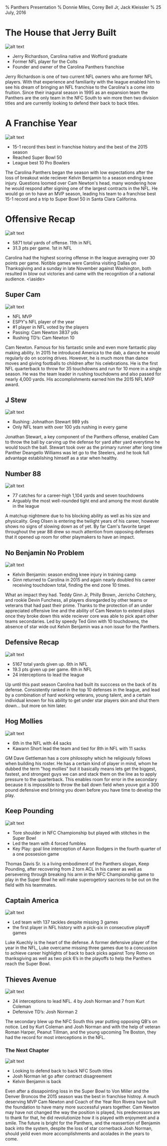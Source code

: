 % Panthers Presentation 
% Donnie Miles, Corey Bell Jr, Jack Kleissler
% 25 July, 2016

# The House that Jerry Built
![alt text](http://prod.images.panthers.clubs.nflcdn.com/image-web/NFL/CDA/data/deployed/prod/PANTHERS/assets/images/imported/CAR/photos/clubimages/2016/07-July/tempsxD95s5ZIP065xo9TvofVsLe8UN2iILQ3oGXFS-spTc--nfl_mezz_1280_1024.jpg?width=960&height=720 "Jerry Statue")
- Jerry Richardson, Carolina native and Wofford graduate
- Former NFL player for the Colts
- Founder and owner of the Carolina Panthers franchise
<aside class="notes">
Jerry Richardson is one of two current NFL owners who are former NFL players. With that experience and familiarity with the league enabled him to see his dream of bringing an NFL franchise to the Carolina's a come into fruition. Since their inagural season in 1995 as an expansion team the Panthers are the only team in the NFC South to win more then two division titles and are currently looking to defend their back to back titles.
</aside>

# A Franchise Year
![alt text](http://a.fssta.com/content/dam/fsdigital/fscom/nfl/images/2016/02/06/020616-NFL-Carolina-Panthers-dab-late-in-the-game-PI.vresize.1200.675.high.21.jpg "Team Dab")
- 15-1 record thes best in franchise history and the best of the 2015 season
- Reached Super Bowl 50
- League best 10 Pro Bowlers
<aside class="notes">
The Carolina Panthers began the season with low expectations after the loss of breakout wide reciever Kelvin Benjamin to a season ending knee injury. Questions loomed over Cam Newton's head, many wondering how he would respond after signing one of the largest contracts in the NFL. He would go on to have an MVP season, leading his team to a franchise best 15-1 record and a trip to Super Bowl 50 in Santa Clara Califorina.
</aside>

# Offensive Recap
![alt text](http://www.charlotteobserver.com/sports/nfl/carolina-panthers/7zle4q/picture49726155/ALTERNATES/FREE_640/FALCONS_PANTHERS1213_333.JPG "Panthers Offense")
- 5871 total yards of offense. 11th in NFL
- 31.3 pts per game. 1st in NFL
<aside class="notes">
Carolina had the highest scoring offense in the league averaging over 30 points per game. Notible games were Carolina visiting Dallas on Thanksgiving and a sunday in late November against Washington, both resulted in blow out victories and came with the recognition of a national audience.
<\aside>

# Super Cam
![alt text](https://i.kinja-img.com/gawker-media/image/upload/idqnzkbfjwjdp8ul49ye.jpg "Super Cam")
- NFL MVP
- ESPY's NFL player of the year
- #1 player in NFL voted by the players
- Passing: Cam Newton 3837 yds
- Rushing TD’s: Cam Newton 10
<aside class="notes">
Cam Newton. Famous for his fantastic smile and even more fantastic play making ability. In 2015 he introduced America to the dab, a dance he would regularly do on scoring drives. However, he is much more than dance moves and giving footballs to children after his celebrations. He is the first NFL quarterback to throw for 35 touchdowns and run for 10 more in a single season. He was the team leader in rushing touchdowns and also passed for nearly 4,000 yards. His accomplishments earned him the 2015 NFL MVP award.
</aside>

# J Stew
![alt text](http://sports.cbsimg.net/u/photos/football/nfl/img25476921.jpg "J. Stew")
- Rushing: Johnathon Stewart 989 yds
- Only NFL team with over 100 yds rushing in every game
<aside class="notes">
Jonathan Stewart, a key component of the Panthers offense, enabled Cam to throw the ball by carving up the defense for yard after yard everytime he would touch the ball. Stewart took over as the primary runner after long time Panther Deangello Williams was let go to the Steelers, and he took full advantage establishing himself as a star when healthy. 
</aside>

# Number 88
![alt text](http://cdn-s3.si.com/s3fs-public/2016/01/10/mmqb-olsen-greg-sea.jpg "Greg Olsen")
- 77 catches for a career-high 1,104 yards and seven touchdowns
- Arguably the most well-rounded tight end and among the most durable in the league
<aside class="notes">
A matchup nightmere due to his blocking ability as well as his size and physicality. Greg Olsen is entering the twilight years of his career, however shows no signs of slowing down as of yet. By far Cam's favorite target throughout the year 88 drew so much attention from opposing defenses that it opened up room for other playmakers to have an impact.
</aside>

# No Benjamin No Problem
![alt text](https://i.ytimg.com/vi/A3ZWd-PCTmA/maxresdefault.jpg "Teddy")
- Kelvin Benjamin: season ending knee injury in training camp
- Ginn returned to Carolina in 2015 and again nearly doubled his career receiving touchdown total, finding the end zone 10 times.
<aside class="notes">
What an impact they had. Teddy Ginn Jr, Philly Brown, Jerricho Cotchery, and rookie Devin Funchess, all players disregarded by other teams or veterans that had past their prime. Thanks to the protection of an under appreciated offensive line and the ability of Cam Newton to extend plays once they broke down this wide reciever core was able to pick apart other teams secondaries. Led by speedy Ted Ginn with 10 touchdowns, the absence of star wide out Kelvin Benjamin was a non issue for the Panthers.
</aside>

# Defensive Recap
![alt text](https://blog.rukkus.com/wp-content/uploads/2015/11/Carolina-Panthers.jpeg "D-line")
- 5167 total yards given up. 6th in NFL
- 19.3 pts given up per game. 6th in NFL
- 24 interceptions to lead the league
<aside class="notes">
Up until this past season Carolina had built its succcess on the back of its defense. Consistently ranked in the top 10 defenses in the league, and lead by a combination of hard working veterans, young talent, and a certain individual known for his ability to get under star players skin and shut them down... but more on him later.
</aside>

# Hog Mollies
![alt text](http://www.wccbcharlotte.com/wp-content/uploads/2016/01/kawann-short.jpg "Short")
- 6th in the NFL with 44 sacks
- Kawann Short lead the team and tied for 8th in NFL with 11 sacks
<aside class="notes">
GM Dave Gettleman has a core philosophy which he religiously follows when building his roster. He has a certain kind of player in mind, whom he dubbed the term "hog mollies" but it basically means lets get the biggest, fastest, and strongest guys we can and stack them on the line as to apply pressure to the quarterback. This enables room for error in the secondary because it is impossible to throw the ball down field when youve got a 300 pound defensive end brining you down before you have time to develop the play.
</aside>

# Keep Pounding
![alt text](http://cdn-s3.si.com/s3fs-public/styles/si_article_main/public/[current-date:custom:Y]/[current-date:custom:m]/[current-date:custom:d]/steph-curry-custom-keep-pounding-shirt-super-bowl.jpg?itok=M4Cltji7 "Steph")
- Tore shoulder in NFC Championship but played with stitches in the Super Bowl
- Led the team with 4 forced fumbles
- Key Play: goal line interception of Aaron Rodgers in the fourth quarter of a one possesion game
<aside class="notes">
Thomas Davis Sr. is a living embodiment of the Panthers slogan, Keep Pounding, after recovering from 2 torn ACL in his career as well as persevering through breaking his arm in the NFC Championship game to play in the Super Bowl he will make superogetory sacrices to be out on the field with his teammates.
</aside>

# Captain America
![alt text](http://www.charlotteobserver.com/sports/nfl/carolina-panthers/t9fgy6/picture47598360/ALTERNATES/FREE_640/Luke-Kuechly "Luke")
- Led team with 137 tackles despite missing 3 games
- the first player in NFL history with a pick-six in consecutive playoff games
<aside class="notes">
Luke Kuechly is the heart of the defense. A former defensive player of the year in the NFL, Luke overcame missing three games due to a concussion to achieve career highlights of back to back picks against Tony Romo on thanksgiving as well as two pick 6’s in the playoffs to help the Panthers reach the Super Bowl.
</aside>

# Thieves Avenue
![alt text](http://a.fssta.com/content/dam/fsdigital/fscom/nfl/images/2015/09/27/092715-NFL-Carolina-Panthers-Josh-Norman-interception-MM-PI.vresize.1200.675.high.67.jpg "Josh")
- 24 interceptions to lead NFL. 4 by Josh Norman and 7 from Kurt Coleman
- Defensive TD’s: Josh Norman 2
<aside class="notes">
The secondary blew up the NFC South this year putting opposing QB's on notice. Led by Kurt Coleman and Josh Norman and with the help of veteran Roman Harper, Peanut Tillman, and the young upcoming Tre Boston, they had the record for most interceptions in the NFL.

# The Next Chapter
![alt text](http://cbssports.com/images/blogs/Super_Bowl_50_Cam_Newton_Press_Conference_Panthers.jpg "Super Bowl")
- Looking to defend back to back NFC South titles
- Josh Norman let go after contract disagreement
- Kelvin Benjamin is back
<aside class="notes">
Even after a dissapointing loss in the Super Bowl to Von Miller and the Denver Broncos the 2015 season was the best in franchise histroy. A much deserving MVP Cam Newton and Coach of the Year Ron Rivera have built the foundation to have many more successful years together. Cam Newton may have not changed the way the position is played, his predecessors are to thank for that, he did revolutionize how it is played with enjoyment and a smile. The future is bright for the Panthers, and the reassertion of Benjamin back into the system, despite the loss of star cornerback Josh Norman, should yeild even more accomplishments and acolades in the years to come. 
</aside>
